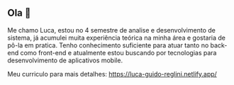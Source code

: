 ## Ola 👋

Me chamo Luca, estou no 4 semestre de analise e desenvolvimento de sistema, já acumulei muita
experiência teórica na minha área e gostaria de pô-la em pratica. Tenho
conhecimento suficiente para atuar tanto no back-end como front-end e atualmente
estou buscando por tecnologias para desenvolvimento de aplicativos mobile.


Meu curriculo para mais detalhes: <a href="https://luca-guido-regolini.netlify.app/" target="_blank">https://luca-guido-reglini.netlify.app/</a>

<!--
**LucaGuidoRegolini/LucaGuidoRegolini** is a ✨ _special_ ✨ repository because its `README.md` (this file) appears on your GitHub profile.

Here are some ideas to get you started:

- 🔭 I’m currently working on ...
- 🌱 I’m currently learning ...
- 👯 I’m looking to collaborate on ...
- 🤔 I’m looking for help with ...
- 💬 Ask me about ...
- 📫 How to reach me: ...
- 😄 Pronouns: ...
- ⚡ Fun fact: ...
-->
